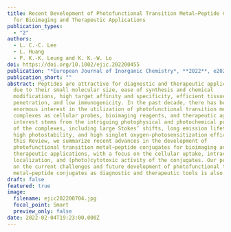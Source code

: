 ```yaml
---
title: Recent Development of Photofunctional Transition Metal–Peptide Conjugates
  for Bioimaging and Therapeutic Applications
publication_types:
  - "2"
authors:
  - L. C.-C. Lee
  - L. Huang
  - P. K.-K. Leung and K. K.-W. Lo
doi: https://doi.org/10.1002/ejic.202200455
publication: "*European Journal of Inorganic Chemistry*, **2022**, e202200455"
publication_short: ""
abstract: Peptides are attractive for diagnostic and therapeutic applications
  due to their small molecular size, ease of synthesis and chemical
  modifications, high target affinity and specificity, efficient tissue
  penetration, and low immunogenicity. In the past decade, there has been
  enormous interest in the utilization of photofunctional transition metal
  complexes as cellular probes, bioimaging reagents, and therapeutic agents. The
  interest stems from the intriguing photophysical and photochemical properties
  of the complexes, including large Stokes’ shifts, long emission lifetimes,
  high photostability, and high singlet oxygen-photosensitization efficiency. In
  this Review, we summarize recent advances in the development of
  photofunctional transition metal−peptide conjugates for bioimaging and
  therapeutic applications, with a focus on the cellular uptake, intracellular
  localization, and (photo)cytotoxic activity of the conjugates. Our perspective
  on the current challenges and future development of photofunctional transition
  metal−peptide conjugates as diagnostic and therapeutic tools is also provided.
draft: false
featured: true
image:
  filename: ejic202200704.jpg
  focal_point: Smart
  preview_only: false
date: 2022-02-04T19:23:00.000Z
---
```


